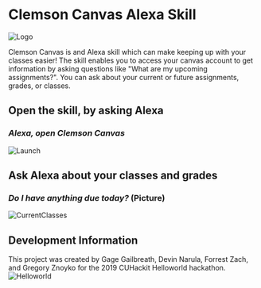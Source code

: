 # Clemson Canvas Alexa Skill

![Logo](https://devinnarula.github.io/alexa-hello-world/ClemsonCanvas512x512.jpg)

Clemson Canvas is and Alexa skill which can make keeping up with your classes easier! The skill enables you to access your canvas account to get information by asking questions like "What are my upcoming assignments?". You can ask about your current or future assignments, grades, or classes.



## Open the skill, by asking Alexa
### *Alexa, open Clemson Canvas*
![Launch](https://devinnarula.github.io/alexa-hello-world/AlexaOpenCanvas.jpg)
## Ask Alexa about your classes and grades
### *Do I have anything due today?* (Picture)
![CurrentClasses](https://devinnarula.github.io/alexa-hello-world/Whatclasses.jpg)

## Development Information
This project was created by Gage Gailbreath, Devin Narula, Forrest Zach, and Gregory Znoyko for the 2019 CUHackit Helloworld hackathon.
![Helloworld](https://devinnarula.github.io/alexa-hello-world/Helloworld.png)